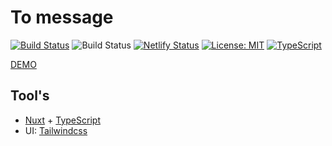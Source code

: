 # To message

[![Build Status](https://travis-ci.com/Bizhev/bizhev.github.io.svg?branch=dev)](https://travis-ci.com/Bizhev/bizhev.github.io)
![Build Status](https://david-dm.org/Bizhev/toMsg.svg)
[![Netlify Status](https://api.netlify.com/api/v1/badges/e6cdbc56-5a8f-4945-95af-1427b9cdd376/deploy-status)](https://tomsg.netlify.app/)
[![License: MIT](https://img.shields.io/badge/License-MIT-yellow.svg)](https://opensource.org/licenses/MIT)
[![TypeScript](https://badges.frapsoft.com/typescript/awesome/typescript.png?v=101)](https://github.com/ellerbrock/typescript-badges/)


[DEMO](https://tomsg.netlify.app/)

## Tool's

- [Nuxt](https://nuxtjs.org/guide) + [TypeScript](https://www.typescriptlang.org/) 
- UI: [Tailwindcss](https://tailwindcss.com/)
